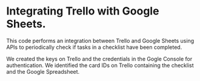 <h1>Integrating Trello with Google Sheets.</h1>
<p>This code performs an integration between Trello and Google Sheets using APIs to periodically check if tasks in a checklist have been completed.</p>
<p>We created the keys on Trello and the credentials in the Gogle Console for authentication. We identified the card IDs on Trello containing the checklist and the Google Spreadsheet.</p>
